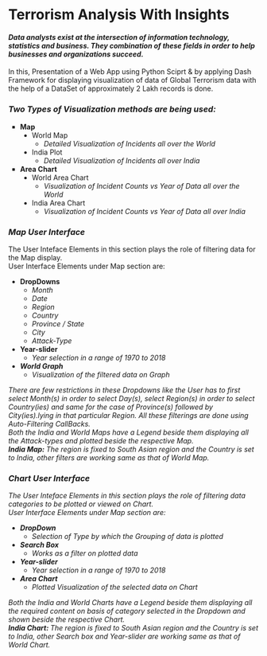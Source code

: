 <HTML>
	<BODY>
		<H1> Terrorism Analysis With Insights </H1>
		<H4>
    <I> Data analysts exist at the intersection of information technology, statistics and business. They combination of these fields in order to help businesses 
			and organizations succeed. </I>
    </H4>
		<P> 
			In this, Presentation of a Web App using Python Sciprt & by applying Dash Framework for displaying visualization of data of Global Terrorism data with the help of 
			a DataSet of approximately 2 Lakh records is done. 
		</P>
		<H3><I> Two Types of Visualization methods are being used: </I></H3>
		<UL TYPE = "SQUARE">
			<LI><B> Map </B>
				<UL TYPE = "DISC">	
					<LI> World Map
						<UL TYPE = "CIRCLE">
							<LI><I> Detailed Visualization of Incidents all over the World </I></LI>
						</UL> 
					</LI>
					<LI> India Plot 
						<UL TYPE = "CIRCLE">
							<LI><I> Detailed Visualization of Incidents all over India </I></LI>
						</UL> 
					</LI>
				</UL>
			</LI>
			<LI><B> Area Chart </B>
				<UL TYPE = "DISC">	
					<LI> World Area Chart 
						<UL TYPE = "CIRCLE">
							<LI><I> Visualization of Incident Counts vs Year of Data all over the World </I></LI>
						</UL> 
					</LI>
					<LI> India Area Chart 
						<UL TYPE = "CIRCLE">
							<LI><I> Visualization of Incident Counts vs Year of Data all over India </I></LI>
						</UL> 
					</LI>
				</UL>
			</LI>
		</UL>
		<H3><I> Map User Interface </I></H3>
		<P> 
			The User Inteface Elements in this section plays the role of filtering data for the Map display.
			<BR>User Interface Elements under Map section are: 
		</P>
		<UL TYPE = "DISC">
			<LI><B> DropDowns </B>
				<UL TYPE = "CIRCLE"><I>
					<LI> Month </LI>
					<LI> Date </LI>
					<LI> Region </LI>
					<LI> Country </LI>
					<LI> Province / State </LI>
					<LI> City </LI>
					<LI> Attack-Type </LI>
				</UL></I>
			</LI>
			<LI><B> Year-slider </B>
				<UL TYPE = "CIRCLE">
					<LI><I> Year selection in a range of 1970 to 2018 <I></LI>
				</UL>
			</LI>
			<LI><B> World Graph </B>
				<UL TYPE = "CIRCLE">
					<LI><I> Visualization of the filtered data on Graph </I></LI>
				</UL>
			</LI>	
		</UL>
		<P>
			There are few restrictions in these Dropdowns like the User has to first select Month(s) in order to select Day(s), select Region(s) in order to select Country(ies) 
			and same for the case of Province(s) followed by City(ies).lying in that particular Region. All these filterings are done using Auto-Filtering CallBacks.<BR> 
			Both the India and World Maps have a Legend beside them displaying all the Attack-types and plotted beside the respective Map. <BR>
			<B> India Map: </B> The region is fixed to South Asian region and the Country is set to India, other filters are working same as that of World Map.
		</P>
		<H3><I> Chart User Interface </I></H3>
		<P> 
			The User Inteface Elements in this section plays the role of filtering data categories to be plotted or viewed on Chart.<BR>
			User Interface Elements under Map section are: 
		</P>
		<UL TYPE = "DISC">
			<LI><B> DropDown </B>
				<UL TYPE = "CIRCLE">
					<LI><I> Selection of Type by which the Grouping of data is plotted </I></LI>
				</UL>
			</LI>
			<LI><B> Search Box </B>
				<UL TYPE = "CIRCLE"><I>
					<LI> Works as a filter on plotted data </LI>
				</UL></I>
			</LI>
			<LI><B> Year-slider </B>
				<UL TYPE = "CIRCLE">
					<LI><I> Year selection in a range of 1970 to 2018 <I></LI>
				</UL>
			</LI>
			<LI><B> Area Chart </B>
				<UL TYPE = "CIRCLE">
					<LI><I> Plotted Visualization of the selected data on Chart </I></LI>
				</UL>
			</LI>	
		</UL>
 		<P>
      Both the India and World Charts have a Legend beside them displaying all the required content on basis of category selected in the Dropdown and shown beside the respective Chart. <BR>
      <B> India Chart: </B> The region is fixed to South Asian region and the Country is set to India, other Search box and Year-slider are working same as that of World Chart.
    </P>
	</BODY>
</HTML>
